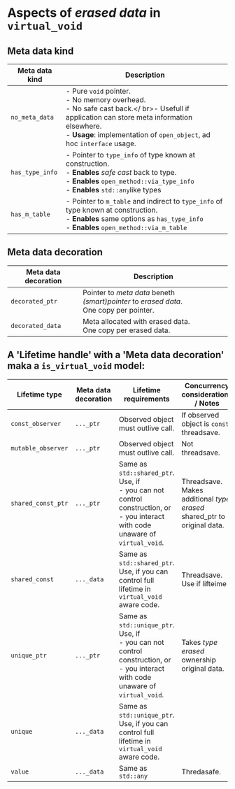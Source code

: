 # Aspects of *erased data* in ``virtual_void``  

## Meta data kind

| Meta data kind | Description |
|-|-|
| ``no_meta_data`` | - Pure ``void`` pointer.</br>- No memory overhead.</br>- No safe cast back.</  br>- Usefull if application can store meta information elsewhere.</br>- **Usage**:  implementation of ``open_object``, ad hoc ``interface`` usage. |
| ``has_type_info`` | - Pointer to ``type_info`` of type known at construction.</br>- **Enables** *safe cast* back to type.</br>- **Enables** ``open_method::via_type_info``</br>- **Enables** ``std::any``like types |
| ``has_m_table`` | - Pointer to ``m_table`` and indirect to ``type_info`` of type known at construction.</br>- **Enables** same options as ``has_type_info``</br>- **Enables** ``open_method::via_m_table``  |

## Meta data decoration

| Meta data decoration | Description |
|-|-|
| ``decorated_ptr`` | Pointer to *meta data* beneth *(smart)pointer* to *erased data*.</br>One copy per pointer. |
| ``decorated_data`` | Meta allocated with erased data.</br>One copy per erased data. |

## A 'Lifetime handle' with a 'Meta data decoration' maka a ``is_virtual_void`` model: 

| Lifetime type | Meta data decoration | Lifetime requirements | Concurrency considerations / Notes  | 
|------|-|-------|--------|
| ``const_observer`` | ``..._ptr`` | Observed object must outlive call. | If observed object is ``const``, threadsave. |
| ``mutable_observer`` | ``..._ptr`` | Observed object must outlive call. | Not threadsave. |
| ``shared_const_ptr`` | ``..._ptr`` | Same as ``std::shared_ptr``.</br>Use, if </br>- you can not control construction, or</br>- you interact with code unaware of ``virtual_void``. | Threadsave.</br>Makes additional *type erased* shared_ptr to original data. |
| ``shared_const`` | ``..._data`` | Same as ``std::shared_ptr``.</br>Use, if you can control full lifetime in ``virtual_void`` aware code. | Threadsave.</br>Use if lifteime  |
| ``unique_ptr`` | ``..._ptr`` | Same as ``std::unique_ptr``.</br>Use, if </br>- you can not control construction, or</br>- you interact with code unaware of ``virtual_void``. | Takes *type erased* ownership original data. | 
| ``unique`` | ``..._data`` | Same as ``std::unique_ptr``.</br>Use, if you can control full lifetime in ``virtual_void`` aware code. | |
| ``value`` | ``..._data`` | Same as ``std::any`` | Thredasafe. |
